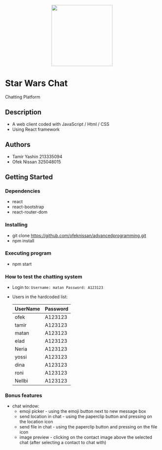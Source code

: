 <p align="center">
  <img width="200"  src="https://i.imgur.com/u54eVyj.png" />
</p>

# Star Wars Chat

Chatting Platform

## Description

* A web client coded with JavaScript / Html / CSS
* Using React framework

## Authors

* Tamir Yashin  213335094
* Ofek  Nissan  325048015

## Getting Started

### Dependencies

* react
* react-bootstrap
* react-router-dom

### Installing

* git clone https://github.com/ofeknissan/advancedprogramming.git
* npm install

### Executing program

* npm start

### How to test the chatting system

* Login to: ``` Username: matan Password: A123123 ```
* Users in the hardcoded list:

  <table>
    <thead>
      <tr>
        <th>UserName</th>
        <th>Password</th>
      </tr>
    </thead>
    <tbody>
        <tr>
            <td>ofek</td>
          <td>A123123</td>
        </tr>
        <tr>
            <td>tamir</td>
            <td>A123123</td>
        </tr>
       <tr>
            <td>matan</td>
            <td>A123123</td>
        </tr>
        <tr>
            <td>elad</td>
            <td>A123123</td>
        </tr>
      <tr>
            <td>Neria</td>
            <td>A123123</td>
        </tr>
        <tr>
            <td>yossi</td>
            <td>A123123</td>
        </tr>
       <tr>
            <td>dina</td>
            <td>A123123</td>
        </tr>
        <tr>
            <td>roni</td>
            <td>A123123</td>
        </tr>
       <tr>
            <td>Nellbi</td>
            <td>A123123</td>
        </tr>
    </tbody>
  </table>




### Bonus features
                         
* chat window:
  * emoji picker - using the emoji button next to new message box
  * send location in chat - using the paperclip button and pressing on the location icon
  * send file in chat - using the paperclip button and pressing on the file icon
  * image preview - clicking on the contact image above the selected chat (after selecting a contact to chat with)
